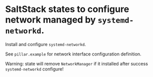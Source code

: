 # SaltStack states to configure network managed by `systemd-networkd`.

Install and configure `systemd-networkd`.

See `pillar.example` for network interface configuration definition.

Warning: state will remove `NetworkManager` if it installed after success `systemd-networkd` configure!
